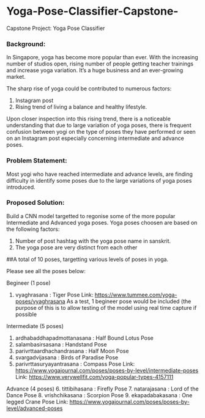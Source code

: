 # Yoga-Pose-Classifier-Capstone-

Capstone Project: Yoga Pose Classifier

### Background: 
In Singapore, yoga has become more popular than ever. With the increasing number of studios open, rising number of people getting teacher trainings and increase yoga variation. It’s a huge business and an ever-growing market. 

The sharp rise of yoga could be contributed to numerous factors:
1. Instagram post 
2. Rising trend of living a balance and healthy lifestyle.

Upon closer inspection into this rising trend, there is a noticeable understanding that due to large variation of yoga poses, there is frequent confusion between yogi on the type of poses they have performed or seen on an Instagram post especially concerning intermediate and advance poses.

### Problem Statement: 
Most yogi who have reached intermediate and advance levels, are finding difficulty in identify some poses due to the large variations of yoga poses introduced. 

### Proposed Solution:
Build a CNN model targetted to regonise some of the more popular Intermediate and Advanced yoga poses. 
Yoga poses choosen are based on the following factors:
1. Number of post hashtag with the yoga pose name in sanskrit.
2. The yoga pose are very distinct from each other

##A total of 10 poses, targetting various levels of poses in yoga. 

Please see all the poses below:

Begineer (1 pose)
1. vyaghrasana                            : Tiger Pose
Link: https://www.tummee.com/yoga-poses/vyaghrasana 
As a test, 1 begineer pose would be included (the purpose of this is to allow testing of the model using real time capture if possible

Intermediate (5 poses)
1. ardhabaddhapadmottanasana : Half Bound Lotus Pose
2. salambasirsasana                    : Handstand Pose
3. parivrttaardhachandrasana      : Half Moon Pose
4. svargadvijasana                       : Birds of Paradise Pose
5. parivrttasuryayantrasana         : Compass Pose
Link: https://www.yogajournal.com/poses/poses-by-level/intermediate-poses
Link: https://www.verywellfit.com/yoga-popular-types-4157111 

Advance (4 poses)
6.  tittibihasana                           : Firefly Pose
7.  natarajasana                         : Lord of the Dance Pose
8.  vrishchikasana                      : Scorpion Pose
9.  ekapadabakasana                : One legged Crane Pose
Link: https://www.yogajournal.com/poses/poses-by-level/advanced-poses

